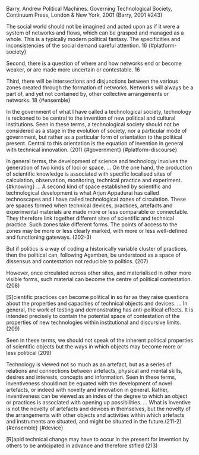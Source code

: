 ﻿ Barry, Andrew Political Machines. Governing Technological Society, Continuum Press, London & New York, 2001
{Barry, 2001 #243}

The social world should not be imagined and acted upon as if it were a system of networks and flows, which can be grasped and managed as a whole. This is a typically modern political fantasy. The specificities and inconsistencies of the social demand careful attention. 16 {#platform-society}

Second, there is a question of where and how networks end or become weaker, or are made more uncertain or contestable. 16

Third, there will be intersections and disjunctions between the various zones created through the formation of networks. Networks will always be a part of, and yet not contained by, other collective arrangements or networks. 18 {#ensemble}

In the government of what I have called a technological society, technology is reckoned to be central to the invention of new political and cultural institutions. Seen in these terms, a technological society should not be considered as a stage in the evolution of society, nor a particular mode of government, but rather as a particular form of orientation to the political present. Central to this orientation is the equation of invention in general with technical innovation. (201) {#government} {#platform-discourse}

In general terms, the development of science and technology involves the generation of two kinds of loci or space.  ... On the one hand, the production of scientific knowledge is associated with specific localised sites of calculation, observation, monitoring, technical practice and experiment. {#knowing}
...
A second kind of space established by scientific and technological development is what Arjun Appadurai has called technoscapes and I have called technological zones of circulation.  These are spaces formed when  technical devices, practices, artefacts and experimental materials are made more or less comparable or connectable. They therefore link together different sites of scientific and technical practice. Such zones take different forms. The points of access to the zones may be more or less clearly marked, with more or less well-defined and functioning gateways. (202-3)

But if politics is a way of coding a historically variable cluster of practices, then the political  can, following Agamben, be understood as a space of dissensus and contestation not reducible to politics. (207)

However, once circulated across other sites, and materialised in other more visible forms, such material can become the centre of political contestation. (208)

[S]cientific practices can become political in so far as they raise questions about the properties and capacities of technical objects and devices. ... In general, the work of testing and demonstrating has anti-political effects. It is intended precisely to contain the potential space of contestation of the properties of new technologies within institutional and discursive limits. (209)

Seen in these terms, we should not speak of the inherent political properties of scientific objects but the ways in which objects may become more or less political (209) 

Technology is viewed not so much as an artefact, but as a series of relations and connections between artefacts, physical and mental skills, desires and interests, concepts and information. Seen in these terms, inventiveness should not be equated with the development of novel artefacts, or indeed with novelty and innovation in general. Rather, inventiveness can be viewed as an index of the degree to which an object or practices is associated with opening up possibilities.  ... What is inventive is not the novelty of artefacts and devices in themselves, but the novelty of the arrangements with other objects and activities within which artefacts and instruments are situated, and might be situated in the future.(211-2) {#ensemble} {#device}

[R]apid technical change may have to occur in the present for invention by others to be anticipated in advance and therefore stifled (213)

